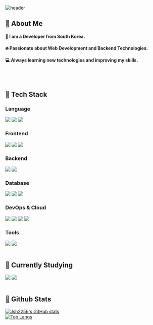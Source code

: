<div>
  
  <!--Header-->
  ![header](https://capsule-render.vercel.app/api?type=waving&color=gradient&height=300&section=header&text=Welcome%20to%20my%20GitHub)
  
</div>

<div>
  <!--Body-->
  
  ## 👀 About Me
  #### :wave: I am a Developer from South Korea.<br/>
  #### :fire: Passionate about Web Development and Backend Technologies.<br/>
  #### :computer: Always learning new technologies and improving my skills.
  <br/>
  <br/>
  
  ## 🧱 Tech Stack
  ### Language
  <!--C++-->
  <img src="https://img.shields.io/badge/C++-00599C?style=flat-square&logo=C%2B%2B&logoColor=white"/>
  <!--Python-->
  <img src="https://img.shields.io/badge/Python-3776AB?style=flat-square&logo=Python&logoColor=white"/>
  <!--JavaScript-->
  <img src="https://img.shields.io/badge/JavaScript-F7DF1E?style=flat-square&logo=JavaScript&logoColor=black"/>
  <br/>
  
  ### Frontend
  <!--React-->
  <img src="https://img.shields.io/badge/React-61DAFB?style=flat-square&logo=React&logoColor=black"/>
  <!--HTML5-->
  <img src="https://img.shields.io/badge/HTML5-E34F26?style=flat-square&logo=HTML5&logoColor=white"/>
  <!--CSS-->
  <img src="https://img.shields.io/badge/CSS3-1572B6?style=flat-square&logo=CSS3&logoColor=white"/>
  <br/>
  
  ### Backend
  <!--Node.js-->
  <img src="https://img.shields.io/badge/Node.js-339933?style=flat-square&logo=Node.js&logoColor=white"/>
  <!--Express-->
  <img src="https://img.shields.io/badge/Express-000000?style=flat-square&logo=Express&logoColor=white"/>
  <br/>
  
  ### Database
  <!--Oracle-->
  <img src="https://img.shields.io/badge/Oracle-F80000?style=flat-square&logo=Oracle&logoColor=white"/>
  <!--MySQL-->
  <img src="https://img.shields.io/badge/MySQL-4479A1?style=flat-square&logo=MySQL&logoColor=white"/>
  <!--MariaDB-->
  <img src="https://img.shields.io/badge/MariaDB-003545?style=flat-square&logo=MariaDB&logoColor=white"/>
  <br/>
  
  ### DevOps & Cloud
  <!--AWS-->
  <img src="https://img.shields.io/badge/AWS-232F3E?style=flat-square&logo=Amazon%20AWS&logoColor=white"/>
  <!--Serverless-->
  <img src="https://img.shields.io/badge/Serverless-FD5750?style=flat-square&logo=Serverless&logoColor=white"/>
  <!--Docker-->
  <img src="https://img.shields.io/badge/Docker-2496ED?style=flat-square&logo=Docker&logoColor=white"/>
  <!--Kubernetes-->
  <img src="https://img.shields.io/badge/Kubernetes-326CE5?style=flat-square&logo=Kubernetes&logoColor=white"/>
  <br/>
  
  ### Tools
  <!--Git-->
  <img src="https://img.shields.io/badge/Git-F05032?style=flat-square&logo=Git&logoColor=white"/>
  <!--GitHub-->
  <img src="https://img.shields.io/badge/GitHub-181717?style=flat-square&logo=GitHub&logoColor=white"/>
  <br/>
  <br/>
  
  ## 📖 Currently Studying
  <!--Java-->
  <img src="https://img.shields.io/badge/Java-007396?style=flat-square&logo=Java&logoColor=white"/>
  <!--Spring-->
  <img src="https://img.shields.io/badge/Spring-6DB33F?style=flat-square&logo=Spring&logoColor=white"/>
  <br/>
  <br/>
  
  ## 🤔 Github Stats
  [![Jsh2256's GitHub stats](https://github-readme-stats.vercel.app/api?username=Jsh2256)](https://github.com/anuraghazra/github-readme-stats)
  <br/>
  [![Top Langs](https://github-readme-stats.vercel.app/api/top-langs/?username=Jsh2256)](https://github.com/anuraghazra/github-readme-stats)
  
</div>

<!--
**Jsh2256/Jsh2256** is a ✨ _special_ ✨ repository because its `README.md` (this file) appears on your GitHub profile.

Here are some ideas to get you started:
- Hi there 👋
- 🔭 I'm currently working on ...
- 🌱 I'm currently learning ...
- 👯 I'm looking to collaborate on ...
- 🤔 I'm looking for help with ...
- 💬 Ask me about ...
- 📫 How to reach me: ...
- 😄 Pronouns: ...
- ⚡ Fun fact: ...
-->
